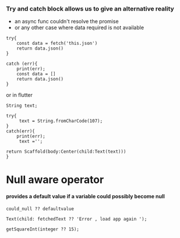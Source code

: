 ### Try and catch block allows us to give an alternative reality 

*  an async func couldn't resolve the      promise 
*    or any other case where data required is not available 

    try{
        const data = fetch('this.json')
        return data.json()
    }
        
    catch (err){
        print(err);
        const data = []
        return data.json()
    }


or in flutter


    String text;

    try{
         text = String.fromCharCode(107);
    }
    catch(err){
        print(err);
         text ='';

    return Scaffold(body:Center(child:Text(text)))
    }


# Null aware operator


#### provides a default value if a variable could possibly become null


`could_null ?? defaultvalue`




    Text(child: fetchedText ?? 'Error , load app again ');

    getSquareInt(integer ?? 15);
    


